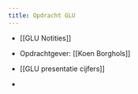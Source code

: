 ```yaml
---
title: Opdracht GLU
---
```


- [[GLU Notities]]

- Opdrachtgever: [[Koen Borghols]]

- [[GLU presentatie cijfers]]

- 
